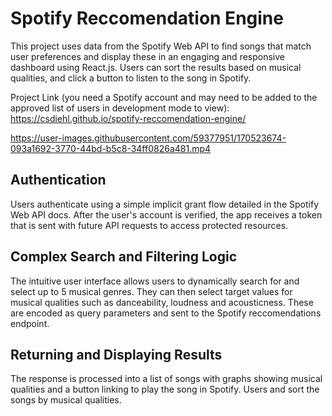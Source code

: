 # Spotify Reccomendation Engine

This project uses data from the Spotify Web API to find songs that match user preferences and display these in an engaging and responsive dashboard using React.js. Users can sort the results based on musical qualities, and click a button to listen to the song in Spotify. 

Project Link (you need a Spotify account and may need to be added to the approved list of users in development mode to view):
https://csdiehl.github.io/spotify-reccomendation-engine/

https://user-images.githubusercontent.com/59377951/170523674-093a1692-3770-44bd-b5c8-34ff0826a481.mp4

## Authentication

Users authenticate using a simple implicit grant flow detailed in the Spotify Web API docs. After the user's account is verified, the app receives a token that is sent with future API requests to access protected resources. 

## Complex Search and Filtering Logic

The intuitive user interface allows users to dynamically search for and select up to 5 musical genres. They can then select target values for musical qualities such as danceability, loudness and acousticness. These are encoded as query parameters and sent to the Spotify reccomendations endpoint. 

## Returning and Displaying Results

The response is processed into a list of songs with graphs showing musical qualities and a button linking to play the song in Spotify. Users and sort the songs by musical qualities. 

